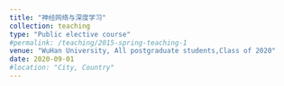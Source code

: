 ```yaml
---
title: "神经网络与深度学习"
collection: teaching
type: "Public elective course"
#permalink: /teaching/2015-spring-teaching-1
venue: "WuHan University, All postgraduate students,Class of 2020"
date: 2020-09-01
#location: "City, Country"
---
```

